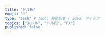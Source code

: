 ```yaml
---
title: "ドル転"
emoji: "🔥"
type: "tech" # tech: 技術記事 / idea: アイデア
topics: ["米ドル", "ドル円", "FX"]
published: false
---
```

